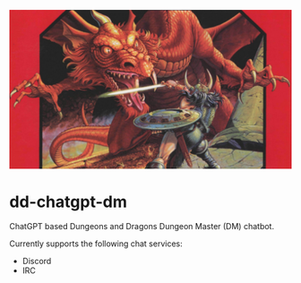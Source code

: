 ![](./assets/images/basic-dmg-cover-1280x720.png?raw=true)

# dd-chatgpt-dm

ChatGPT based Dungeons and Dragons Dungeon Master (DM) chatbot.

Currently supports the following chat services:

* Discord
* IRC